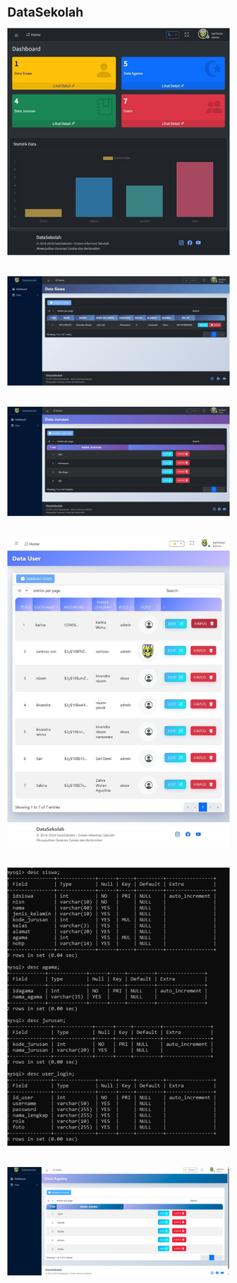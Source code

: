 # DataSekolah

![Tampilan 1](https://github.com/KarinaSalsabilla/DataSekolah/blob/2e14708840dc20a03df94963f13dd10200c9bbe2/Screenshot_2-6-2025_212733_localhost.jpeg?raw=true)

<br>

![Tampilan 2](https://github.com/KarinaSalsabilla/DataSekolah/blob/4a2a397aed5024ef3a0b098dadc2046810576351/Screenshot_2-6-2025_212856_localhost.jpeg?raw=true)

<br>

![Tampilan 3](https://github.com/KarinaSalsabilla/DataSekolah/blob/b3ea7b77438f22122d3cc23dbbcb2b95a28cf753/Screenshot_2-6-2025_212910_localhost.jpeg?raw=true)

<br>

![Tampilan 4](https://github.com/KarinaSalsabilla/DataSekolah/blob/514a58301b12f1f05709783a71171e480f89156b/Screenshot_2-6-2025_213026_localhost.jpeg?raw=true)

<br>

![Database](https://github.com/KarinaSalsabilla/DataSekolah/blob/c4ed4e9325d3476d9d8cdd5994c0ab89755fa26f/rancangandatabase.png?raw=true)

<br>

![Data Agama](https://github.com/KarinaSalsabilla/DataSekolah/blob/e51047cb449a1b201378014dbd35ecdf718ba529/dataagama.png?raw=true)
